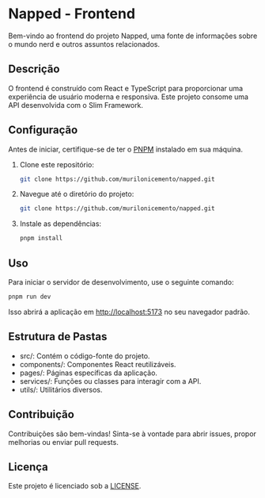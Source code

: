 # Napped - Frontend

Bem-vindo ao frontend do projeto Napped, uma fonte de informações sobre o mundo nerd e outros assuntos relacionados.

## Descrição

O frontend é construído com React e TypeScript para proporcionar uma experiência de usuário moderna e responsiva. Este projeto consome uma API desenvolvida com o Slim Framework.

## Configuração

Antes de iniciar, certifique-se de ter o [PNPM](https://pnpm.io) instalado em sua máquina.

1. Clone este repositório:

   ```bash
   git clone https://github.com/murilonicemento/napped.git
   ```

2. Navegue até o diretório do projeto:

   ```bash
   git clone https://github.com/murilonicemento/napped.git
   ```

3. Instale as dependências:

   ```bash
   pnpm install
   ```

## Uso

Para iniciar o servidor de desenvolvimento, use o seguinte comando:

```bash
pnpm run dev
```

Isso abrirá a aplicação em <http://localhost:5173> no seu navegador padrão.

## Estrutura de Pastas

- src/: Contém o código-fonte do projeto.
- components/: Componentes React reutilizáveis.
- pages/: Páginas específicas da aplicação.
- services/: Funções ou classes para interagir com a API.
- utils/: Utilitários diversos.

## Contribuição

Contribuições são bem-vindas! Sinta-se à vontade para abrir issues, propor melhorias ou enviar pull requests.

## Licença

Este projeto é licenciado sob a [LICENSE](LICENSE).
